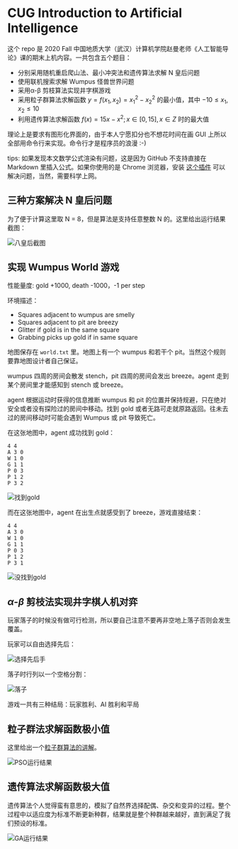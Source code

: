 # CUG Introduction to Artificial Intelligence

这个 repo 是 2020 Fall 中国地质大学（武汉）计算机学院赵曼老师《人工智能导论》课的期末上机内容。一共包含五个题目：

- 分别采用随机重启爬山法、最小冲突法和遗传算法求解 N 皇后问题
- 使用联机搜索求解 Wumpus 怪兽世界问题
- 采用α-β 剪枝算法实现井字棋游戏
- 采用粒子群算法求解函数 $y = f(x_1, x_2) =x_1^2 - x_2^2$  的最小值，其中 $-10 \leq x_1, x_2 \leq 10$
- 利用遗传算法求解函数 $f(x) = 15x - x^2; x \in [0, 15], x \in Z$ 时的最大值

理论上是要求有图形化界面的，由于本人宁愿扣分也不想花时间在画 GUI 上所以全部用命令行来实现。命令行才是程序员的浪漫 :-)

tips: 如果发现本文数学公式渲染有问题，这是因为 GitHub 不支持直接在 Markdown 里插入公式。如果你使用的是 Chrome 浏览器，安装 [这个插件](https://chrome.google.com/webstore/detail/github-with-mathjax/ioemnmodlmafdkllaclgeombjnmnbima/related) 可以解决问题，当然，需要科学上网。
## 三种方案解决 N 皇后问题

为了便于计算这里取 N = 8，但是算法是支持任意整数 N 的。这里给出运行结果截图：

![八皇后截图](https://i.loli.net/2021/01/02/fKI3JuCZS5iGmXO.png)

## 实现 Wumpus World 游戏

性能量度: gold +1000, death -1000，-1 per step

环境描述：

- Squares adjacent to wumpus are smelly
- Squares adjacent to pit are breezy
- Glitter if gold is in the same square
- Grabbing picks up gold if in same square

地图保存在 `world.txt` 里。地图上有一个 wumpus 和若干个 pit。当然这个规则要靠地图设计者自己保证。

wumpus 四周的房间会散发 stench，pit 四周的房间会发出 breeze。agent 走到某个房间里才能感知到 stench 或 breeze。

agent 根据运动时获得的信息推断 wumpus 和 pit 的位置并保持规避，只在绝对安全或者没有探险过的房间中移动。找到 gold 或者无路可走就原路返回。往未去过的房间移动时可能会遇到 Wumpus 或 pit 导致死亡。

在这张地图中，agent 成功找到 gold：

```
4 4
A 3 0
W 1 0
G 1 1
P 0 3
P 1 2
P 3 2
```

![找到gold](https://i.loli.net/2021/01/03/ia5nGpNzltgyedC.png)

而在这张地图中，agent 在出生点就感受到了 breeze，游戏直接结束：

```
4 4
A 3 0
W 1 0
G 1 1
P 0 3
P 1 2
P 3 1
```

![没找到gold](https://i.loli.net/2021/01/03/gd9RXBJucwT5IlZ.png)

## $\alpha$-$\beta$ 剪枝法实现井字棋人机对弈

玩家落子的时候没有做可行检测，所以要自己注意不要再非空地上落子否则会发生覆盖。

玩家可以自由选择先后：

![选择先后手](https://i.loli.net/2021/01/02/h9i8QkmLzUo5KuC.png)

落子时行列以一个空格分割：

![落子](https://i.loli.net/2021/01/02/NoX4D5Yaq3ySTHk.png)

游戏一共有三种结局：玩家胜利、AI 胜利和平局

## 粒子群法求解函数极小值

这里给出一个[粒子群算法的讲解](https://blog.csdn.net/saltriver/article/details/63680364)。

![PSO运行结果](https://i.loli.net/2021/01/02/LubAYMNOkCaBEVh.png)

## 遗传算法求解函数极大值

遗传算法个人觉得蛮有意思的，模拟了自然界选择配偶、杂交和变异的过程。整个过程中以适应度为标准不断更新种群，结果就是整个种群越来越好，直到满足了我们预设的标准。

![GA运行结果](https://i.loli.net/2021/01/02/SJI13ghQvGAtbfY.png)
